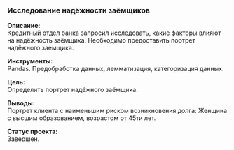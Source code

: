 ### Исследование надёжности заёмщиков  
**Описание:**  
Кредитный отдел банка запросил исследовать, какие факторы влияют на надёжность заёмщика. Необходимо предоставить портрет надёжного заемщика.
  
**Инструменты:**  
Pandas. 
Предобработка данных, лемматизация, категоризация данных. 

**Цель:**  
Определить портрет надёжного заёмщика.

**Выводы:**  
Портрет клиента с наименьшим риском возникновения долга: Женщина с высшим образованием, возрастом от 45ти лет.

**Статус проекта:**  
Завершен.
